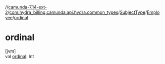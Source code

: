 //[camunda-7.14-ext-2](../../../../index.md)/[com.hydra_billing.camunda.api.hydra.common_types](../../index.md)/[SubjectType](../index.md)/[Employee](index.md)/[ordinal](ordinal.md)

# ordinal

[jvm]\
val [ordinal](ordinal.md): Int
